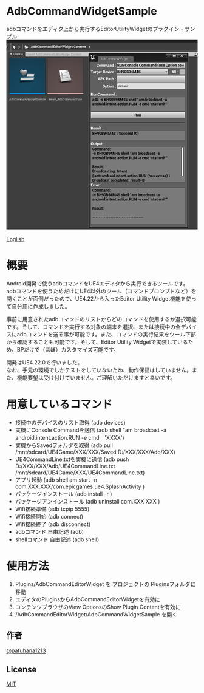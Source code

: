 # AdbCommandWidgetSample
adbコマンドをエディタ上から実行するEditorUtilityWidgetのプラグイン・サンプル  
![0](https://raw.githubusercontent.com/pafuhana1213/Screenshot/master/AdbCommandSample0.png)

[English](https://github.com/pafuhana1213/AdbCommandWidgetSample/blob/master/README.en.md)

# 概要
Android開発で使うadbコマンドをUE4エディタから実行できるツールです。adbコマンドを使うためだけにUE4以外のツール（コマンドプロンプトなど）を開くことが面倒だったので、UE4.22から入ったEditor Utility Widget機能を使って自分用に作成しました。

事前に用意されたadbコマンドのリストからどのコマンドを使用するか選択可能です。そして、コマンドを実行する対象の端末を選択、または接続中の全デバイスにadbコマンドを送る事が可能です。また、コマンドの実行結果をツール下部から確認することも可能です。そして、Editor Utility Widgetで実装しているため、BPだけで（ほぼ）カスタマイズ可能です。

開発はUE4.22.0で行いました。  
なお、手元の環境でしかテストをしていないため、動作保証はしていません。また、機能要望は受け付けていません。ご理解いただけますと幸いです。

# 用意しているコマンド
- 接続中のデバイスのリスト取得 (adb devices)
- 実機にConsole Commandを送信 (adb shell "am broadcast -a android.intent.action.RUN -e cmd　'XXXX')
- 実機からSavedフォルダを取得 (adb pull /mnt/sdcard/UE4Game/XXX/XXX/Saved D:/XXX/XXX/Adb/XXX)
- UE4CommandLine.txtを実機に送信 (adb push D:/XXX/XXX/Adb/UE4CommandLine.txt /mnt/sdcard/UE4Game/XXX/UE4CommandLine.txt)
- アプリ起動 (adb shell am start -n com.XXX.XXX/com.epicgames.ue4.SplashActivity  )
- パッケージインストール (adb install -r )
- パッケージアンインストール (adb uninstall com.XXX.XXX )
- Wifi接続準備 (adb tcpip 5555)
- Wifi接続開始 (adb connect)
- Wifi接続終了 (adb disconnect)
- adbコマンド 自由記述 (adb)
- shellコマンド 自由記述 (adb shell)
 
# 使用方法
1. Plugins/AdbCommandEditorWidget を プロジェクトの Pluginsフォルダに移動
1. エディタのPluginsからAdbCommandEditorWidgetを有効に
1. コンテンツブラウザのView OptionsのShow Plugin Contentを有効に
1. /AdbCommandEditorWidget/AdbCommandWidgetSample を開く

## 作者
[@pafuhana1213](https://twitter.com/pafuhana1213)

## License
[MIT](https://github.com/pafuhana1213/AdbCommandWidgetSample/blob/master/LICENSE)

